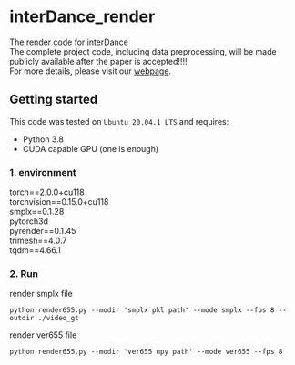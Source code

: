 # interDance_render
The render code for interDance  
The complete project code, including data preprocessing, will be made publicly available after the paper is accepted!!!!   
For more details, please visit our [webpage](https://interdance.github.io/).
## Getting started

This code was tested on `Ubuntu 20.04.1 LTS` and requires:

* Python 3.8
* CUDA capable GPU (one is enough)

### 1. environment
torch==2.0.0+cu118  
torchvision==0.15.0+cu118   
smplx==0.1.28   
pytorch3d     
pyrender==0.1.45        
trimesh==4.0.7  
tqdm==4.66.1    
### 2. Run
render smplx file
```shell 
python render655.py --modir 'smplx pkl path' --mode smplx --fps 8 --outdir ./video_gt
```
render ver655 file
```shell 
python render655.py --modir 'ver655 npy path' --mode ver655 --fps 8
```